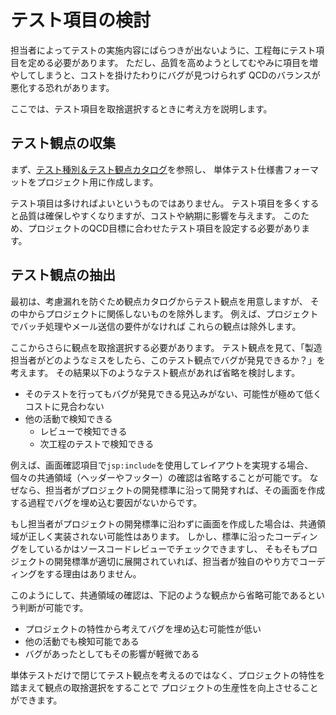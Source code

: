 # テスト項目の検討

担当者によってテストの実施内容にばらつきが出ないように、工程毎にテスト項目を定める必要があります。
ただし、品質を高めようとしてむやみに項目を増やしてしまうと、コストを掛けたわりにバグが見つけられず
QCDのバランスが悪化する恐れがあります。

ここでは、テスト項目を取捨選択するときに考え方を説明します。

## テスト観点の収集

まず、[テスト種別＆テスト観点カタログ](https://fintan.jp/?p=45)を参照し、
単体テスト仕様書フォーマットをプロジェクト用に作成します。

テスト項目は多ければよいというものではありません。
テスト項目を多くすると品質は確保しやすくなりますが、コストや納期に影響を与えます。
このため、プロジェクトのQCD目標に合わせたテスト項目を設定する必要があります。

## テスト観点の抽出

最初は、考慮漏れを防ぐため観点カタログからテスト観点を用意しますが、
その中からプロジェクトに関係しないものを除外します。
例えば、プロジェクトでバッチ処理やメール送信の要件がなければ
これらの観点は除外します。

ここからさらに観点を取捨選択する必要があります。
テスト観点を見て、「製造担当者がどのようなミスをしたら、このテスト観点でバグが発見できるか？」を考えます。
その結果以下のようなテスト観点があれば省略を検討します。

- そのテストを行ってもバグが発見できる見込みがない、可能性が極めて低くコストに見合わない
- 他の活動で検知できる
  - レビューで検知できる
  - 次工程のテストで検知できる


例えば、画面確認項目で`jsp:include`を使用してレイアウトを実現する場合、
個々の共通領域（ヘッダーやフッター）の確認は省略することが可能です。
なぜなら、担当者がプロジェクトの開発標準に沿って開発すれば、その画面を作成する過程でバグを埋め込む要因がないからです。

もし担当者がプロジェクトの開発標準に沿わずに画面を作成した場合は、共通領域が正しく実装されない可能性はあります。
しかし、標準に沿ったコーディングをしているかはソースコードレビューでチェックできますし、
そもそもプロジェクトの開発標準が適切に展開されていれば、担当者が独自のやり方でコーディングをする理由はありません。

このようにして、共通領域の確認は、下記のような観点から省略可能であるという判断が可能です。

- プロジェクトの特性から考えてバグを埋め込む可能性が低い
- 他の活動でも検知可能である
- バグがあったとしてもその影響が軽微である

単体テストだけで閉じてテスト観点を考えるのではなく、プロジェクトの特性を踏まえて観点の取捨選択をすることで
プロジェクトの生産性を向上させることができます。
